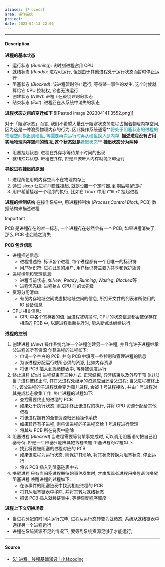 ```yaml
---
aliases: [Process]
area: 操作系统
project: 
date: 2023-04-13 22:06
---
```

---
#### Description
**进程的基本状态**
- 运行状态 (*Running*): 该时刻进程占用 CPU
- 就绪状态 (*Ready*): 进程可运行, 但是由于其他进程处于运行状态而暂时停止运行
- 阻塞状态 (*Blocked*): 该进程暂时停止运行, 等待某一事件的发生, 这个时候就算给它 CPU 控制权, 它也无法运行
- 创建状态 (*New*): 进程正在被创建时的状态
- 结束状态 (*Exit*): 进程正在从系统中消失的状态

**进程状态之间的变迁如下**
![[Pasted image 20230414113552.png]]

对于「阻塞状态」而言, 我们不希望大量处于阻塞状态的进程占据着物理内存空间, 因为这是一种浪费物理内存的行为. 因此操作系统通常**<font color="#0593A2">将处于阻塞状态的进程的物理空间换出到硬盘, 等需要再次运行时再从硬盘换入到内存</font>**. 
描述进程没有占用实际物理内存空间的情况, 这个状态就是**<font color="#0593A2">挂起状态</font>**
**挂起状态分为两种**
- 阻塞挂起状态: 进程在外存冰等待某个时间的出现
- 就绪挂起状态: 进程在外存, 但是只要进入内存就能立即运行

**导致进程挂起的原因**
1. 进程所使用的内存空间不在物理内存上
2. 通过 sleep 让进程间歇性挂起, 就是设置一个定时器, 到期后唤醒进程
3. 用户希望挂起一个程序的执行, 比如在 Linux 中用 `CTRL+Z` 挂起进程

**进程的控制结构**
在操作系统中, 用进程控制块 (*Process Control Block*, PCB) 数据结构来描述进程
> [!important] 
> PCB 是进程存在的唯一标志, 一个进程存在必然会有一个 PCB, 如果进程消失了, 那么 PCB 也会随之消失

**PCB 包含信息**
- 进程描述信息: 
    - 进程描述符: 标识各个进程, 每个进程都有一个且唯一的标识符
    - 用户标识符: 进程归属的用户, 用户标识符主要为共享和保护服务
- 进程控制和管理信息: 
    - 进程当前状态, 如*New*, *Ready*, *Running*, *Waiting*, *Blocked*等
    - 进程优先级: 进程抢占 CPU 时的优先级
- 资源分配清单: 
    - 有关内存地址空间或虚拟地址空间的信息, 所打开文件的列表和所使用的 IO 设备信息
- CPU 相关信息: 
    - CPU 中各个寄存器的值, 当进程被切换时, CPU 的状态信息都会被保存在相应的 PCB 中, 以便进程重新执行时, 能从断点处继续执行

**进程的控制**
1. 创建进程 (*New*)
    操作系统允许一个进程创建另一个进程, 并且允许子进程继承父进程的所有资源
    创建进程的过程如下: 
    - 申请一个空白的 PCB, 并向 PCB 中填写一些控制和管理进程的信息
    - 为该进程分配运行时所必须的资源, 比如内存资源
    - 将该 PCB 插入到就绪链表中, 等待被调度运行
2. 终止进程 (*Exit*)
    进程结束有三种方式: 正常结束, 异常结束以及外界干预 (`kill`)
    当子进程被终止时, 其在父进程处继承的资源应当还给父进程; 当父进程被终止时, 该父进程的子进程就会变为孤儿进程, 会被 1 号进程接收, 并由 1 号进程对其完成状态收集工作.
    终止进程的过程如下: 
    - 查找需要终止的进程的 PCB
    -  如果处于执行状态, 则立即终止该进程的执行, 并将 CPU 资源分配给其他进程
    - 将该进程拥有的全部资源归还给操作系统
    - 如果其还有子进程,  则将该进程的子进程交给 1 号进程进行管理
    - 将其从 PCB 所在链表中删除
3. 阻塞进程 (*Blocked*)
    当进程需要等待某事完成时, 可以调用阻塞语句把自己阻塞等待, 但是一旦阻塞只能由其他线程唤醒
    阻塞进程的过程如下:
    - 找到将要被阻塞的进程对应的 PCB
    - 如果该进程为运行状态, 则保护其现场, 将其状态转换为阻塞状态, 停止运行
    - 将该 PCB 插入到阻塞链表中去
4. 唤醒进程
   只有当阻塞进程期待的事件发生时, 才由发现者进程用唤醒语句唤醒阻塞进程
   唤醒进程的过程如下: 
   - 在该事件的阻塞链表中找到相应进程的 PCB
   - 将其从阻塞链表中移除, 并将其转为就绪状态
   - 把该 PCB 插入就绪链表中, 等待调度程序调度

**进程上下文切换场景**
- 当进程分配的时间片运行完毕, 进程从运行态转变为就绪态, 系统从就绪链表中选择另一个进程运行
- 进程在系统资源不足的情况下, 要等到系统资源足够了才能运行, 

---
#### Source
- [5.1 进程、线程基础知识 | 小林coding](https://xiaolincoding.com/os/4_process/process_base.html#%E8%BF%9B%E7%A8%8B%E7%9A%84%E6%8E%A7%E5%88%B6)